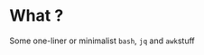 # What ?

Some one-liner or minimalist `bash`, `jq` and `awk`stuff

[Local Variables:]::
[indent-tabs-mode: nil]::
[End:]::
